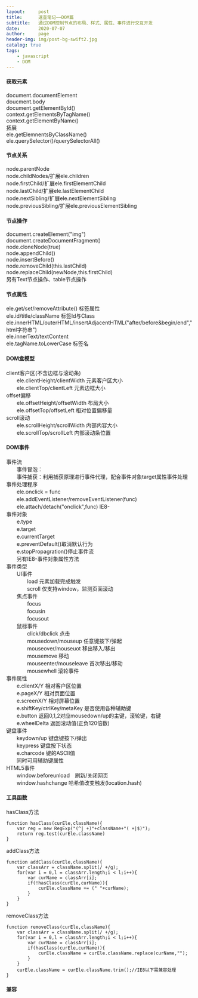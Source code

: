 ```yaml
---
layout:     post
title:      速查笔记——DOM篇
subtitle:   通过DOM控制节点的布局、样式、属性、事件进行交互开发
date:       2020-07-07
author:     page
header-img: img/post-bg-swift2.jpg
catalog: true
tags:
    - javascript
    - DOM
---
```


#### 获取元素
document.documentElement  
doucment.body  
document.getElementById()  
context.getElementsByTagName()  
context.getElementByName()  
拓展  
ele.getElemnentsByClassName()  
ele.querySelector()/querySelectorAll()  

#### 节点关系
node.parentNode  
node.childNodes/扩展ele.children  
node.firstChild/扩展ele.firstElementChild  
node.lastChild/扩展ele.lastElementChild   
node.nextSibling/扩展ele.nextElementSibling  
node.previousSibling/扩展ele.previousElementSibling   

#### 节点操作
document.createElement("img")  
document.createDocumentFragment()  
node.cloneNode(true)  
node.appendChild()  
node.insertBefore()  
node.removeChild(this.lastChild)  
node.replaceChild(newNode,this.firstChild)  
另有Text节点操作、table节点操作  

#### 节点属性
ele.get/set/removeAttribute() 标签属性  
ele.id/title/className 标签Id与Class  
ele.innerHTML/outerHTML/insertAdjacentHTML("after/before&begin/end","html字符串")  
ele.innerText/textContent  
ele.tagName.toLowerCase 标签名  

#### DOM盒模型
client客户区(不含边框与滚动条)  
　　ele.clientHeight/clientWidth 元素客户区大小  
　　ele.clientTop/clientLeft 元素边框大小  
offset偏移  
　　ele.offsetHeight/offsetWidth 布局大小  
　　ele.offsetTop/offsetLeft 相对位置偏移量  
scroll滚动  
　　ele.scrollHeight/scrollWidth 内部内容大小  
　　ele.scrollTop/scrollLeft 内部滚动条位置  

#### DOM事件
事件流  
　　事件冒泡：  
　　事件捕获：利用捕获原理进行事件代理，配合事件对象target属性事件处理  
事件处理程序  
　　ele.onclick = func  
　　ele.addEventListener/removeEventListener(func)  
　　ele.attach/detach("onclick",func) IE8-  
事件对象  
　　e.type  
　　e.target  
　　e.currentTarget  
　　e.preventDefault()取消默认行为  
　　e.stopPropagration()停止事件流  
　　另有IE8-事件对象属性方法  
事件类型  
　　UI事件  
　　　　load  元素加载完成触发  
　　　　scroll 仅支持window，监测页面滚动  
　　焦点事件  
　　　　focus  
　　　　focusin  
　　　　focusout  
　　鼠标事件  
　　　　click/dbclick 点击  
　　　　mousedown/mouseup 任意键按下/弹起  
　　　　mouseover/mouseuot 移出移入/移出  
　　　　mousemove 移动  
　　　　mouseenter/mouseleave  首次移出/移动  
　　　　mousewhell 滚轮事件  
事件属性  
　　e.clientX/Y 相对客户区位置  
　　e.pageX/Y  相对页面位置  
　　e.screenX/Y 相对屏幕位置  
　　e.shiftKey/ctrlKey/metaKey 是否使用各种辅助键  
　　e.button 返回0,1,2对应mousedown/up的主键，滚轮键，右键  
　　e.wheelDelta 返回滚动值(正负120倍数)  
键盘事件  
　　keydown/up 键盘键按下/弹出  
　　keypress  键盘按下状态  
　　e.charcode 键的ASCII值  
　　同时可用辅助键属性  
HTML5事件  
　　window.beforeunload　刷新/关闭网页  
　　window.hashchange 哈希值改变触发(location.hash)  





#### 工具函数
hasClass方法
```
function hasClass(curEle,className){
    var reg = new RegExp("(^| +)"+className+"( +|$)");
    return reg.test(curEle.className)
}
```
addClass方法
```
function addClass(curEle,className){
    var classArr = className.split(/ +/g);
    for(var i = 0,l = classArr.length;i < l;i++){
        var curName = classArr[i];
        if(!hasClass(curEle,curName)){
            curEle.className += (" "+curName); 
        }     
    }
}
```
removeClass方法
```
function removeClass(curEle,className){
    var classArr = className.split(/ +/g);
    for(var i = 0,l = classArr.length;i < l;i++){
        var curName = classArr[i];
        if(hasClass(curEle,curName)){
            curEle.className = curEle.className.replace(curName,"");
        }     
    }
    curEle.className = curEle.className.trim();//IE8以下需兼容处理
}
```


#### 兼容